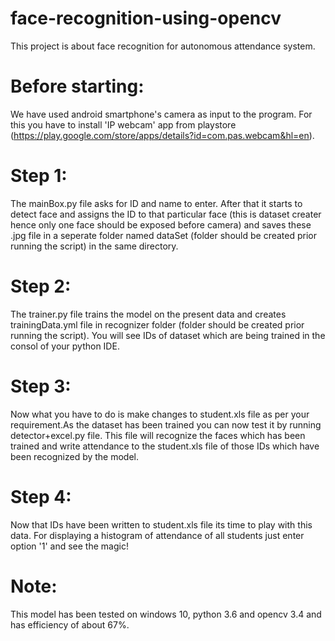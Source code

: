 # face-recognition-using-opencv
This project is about face recognition for autonomous attendance system.


# Before starting:
We have used android smartphone's camera as input to the program. For this you have to install 'IP webcam' app from playstore (https://play.google.com/store/apps/details?id=com.pas.webcam&hl=en).

# Step 1:
The mainBox.py file asks for ID and name to enter. After that it starts to detect face and assigns the ID to that particular face (this is dataset creater hence only one face should be exposed before camera) and saves these .jpg file in a seperate folder named dataSet (folder should be created prior running the script) in the same directory.

# Step 2:
The trainer.py file trains the model on the present data and creates trainingData.yml file in recognizer folder (folder should be created prior running the script). You will see IDs of dataset which are being trained in the consol of your python IDE.

# Step 3:
Now what you have to do is make changes to student.xls file as per your requirement.As the dataset has been trained you can now test it by running detector+excel.py file. This file will recognize the faces which has been trained and write attendance to the student.xls file of those IDs which have been recognized by the model.

# Step 4:
Now that IDs have been written to student.xls file its time to play with this data. For displaying a histogram of attendance of all students just enter option '1' and see the magic!


# Note: 
This model has been tested on windows 10, python 3.6 and opencv 3.4 and has efficiency of about 67%.
